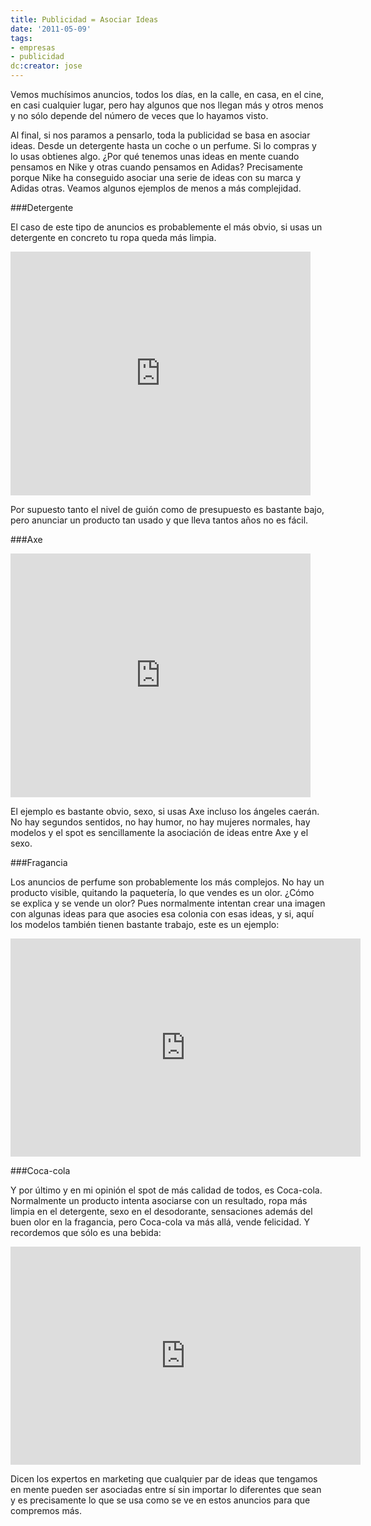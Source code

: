```yaml
---
title: Publicidad = Asociar Ideas
date: '2011-05-09'
tags:
- empresas
- publicidad
dc:creator: jose
---
```


Vemos muchísimos anuncios, todos los días, en la calle, en casa, en el cine, en casi cualquier lugar, pero hay algunos que nos llegan más y otros menos y no sólo depende del número de veces que lo hayamos visto.


Al final, si nos paramos a pensarlo, toda la publicidad se basa en asociar ideas. Desde un detergente hasta un coche o un perfume. Si lo compras y lo usas obtienes algo. ¿Por qué tenemos unas ideas en mente cuando pensamos en Nike y otras cuando pensamos en Adidas? Precisamente porque Nike ha conseguido asociar una serie de ideas con su marca y Adidas otras. Veamos algunos ejemplos de menos a más complejidad.


###Detergente


El caso de este tipo de anuncios es probablemente el más obvio, si usas un detergente en concreto tu ropa queda más limpia.

<iframe width="480" height="390" src="http://www.youtube.com/embed/eYs68Go11To?rel=0" frameborder="0" allowfullscreen></iframe>

Por supuesto tanto el nivel de guión como de presupuesto es bastante bajo, pero anunciar un producto tan usado y que lleva tantos años no es fácil.


###Axe


<iframe width="480" height="390" src="http://www.youtube.com/embed/Nc8MMYIZ44o?rel=0" frameborder="0" allowfullscreen></iframe>

El ejemplo es bastante obvio, sexo, si usas Axe incluso los ángeles caerán. No hay segundos sentidos, no hay humor, no hay mujeres normales, hay modelos y el spot es sencillamente la asociación de ideas entre Axe y el sexo.


###Fragancia


Los anuncios de perfume son probablemente los más complejos. No hay un producto visible, quitando la paquetería, lo que vendes es un olor. ¿Cómo se explica y se vende un olor? Pues normalmente intentan crear una imagen con algunas ideas para que asocies esa colonia con esas ideas, y si, aquí los modelos también tienen bastante trabajo, este es un ejemplo:

<iframe width="560" height="349" src="http://www.youtube.com/embed/Ogif36qjvNI?rel=0" frameborder="0" allowfullscreen></iframe>


###Coca-cola


Y por último y en mi opinión el spot de más calidad de todos, es Coca-cola. Normalmente un producto intenta asociarse con un resultado, ropa más limpia en el detergente, sexo en el desodorante, sensaciones además del buen olor en la fragancia, pero Coca-cola va más allá, vende felicidad. Y recordemos que sólo es una bebida:

<iframe width="560" height="349" src="http://www.youtube.com/embed/UxDqz8payaw?rel=0" frameborder="0" allowfullscreen></iframe>



Dicen los expertos en marketing que cualquier par de ideas que tengamos en mente pueden ser asociadas entre sí sin importar lo diferentes que sean y es precisamente lo que se usa como se ve en estos anuncios para que compremos más.
